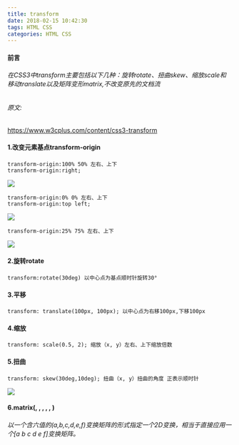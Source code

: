 ```yaml
---
title: transform
date: 2018-02-15 10:42:30
tags: HTML CSS
categories: HTML CSS
---
```


#### 前言
###### 在CSS3中transform主要包括以下几种：旋转rotate、扭曲skew、缩放scale和移动translate以及矩阵变形matrix,不改变原先的文档流
###### 原文: 
<a href="https://www.w3cplus.com/content/css3-transform">https://www.w3cplus.com/content/css3-transform</a>


#### 1.改变元素基点transform-origin
	transform-origin:100% 50% 左右、上下
	transform-origin:right;
<img src="http://p4j7qpj9e.bkt.clouddn.com/transform-2.png">

	transform-origin:0% 0% 左右、上下
	transform-origin:top left;
<img src="http://p4j7qpj9e.bkt.clouddn.com/transform-1.png">

	transform-origin:25% 75% 左右、上下
<img src="http://p4j7qpj9e.bkt.clouddn.com/transform-3.png">

#### 2.旋转rotate
	transform:rotate(30deg) 以中心点为基点顺时针旋转30°
<script async src="//jsfiddle.net/Nb7rG/5/embed/js,html,css,result/dark/"></script>
#### 3.平移
	transform: translate(100px, 100px); 以中心点为右移100px,下移100px
<script async src="//jsfiddle.net/Nb7rG/6/embed/js,html,css,result/dark/"></script>
#### 4.缩放
	transform: scale(0.5, 2); 缩放（x, y）左右、上下缩放倍数
<script async src="//jsfiddle.net/Nb7rG/7/embed/js,html,css,result/dark/"></script>
#### 5.扭曲
	transform: skew(30deg,10deg); 扭曲（x, y）扭曲的角度 正表示顺时针
<img src="http://p4j7qpj9e.bkt.clouddn.com/transform-4.png">
<script async src="//jsfiddle.net/Nb7rG/8/embed/js,html,css,result/dark/"></script>

#### 6.matrix(, , , , , )
###### 以一个含六值的(a,b,c,d,e,f)变换矩阵的形式指定一个2D变换，相当于直接应用一个[a b c d e f]变换矩阵。
